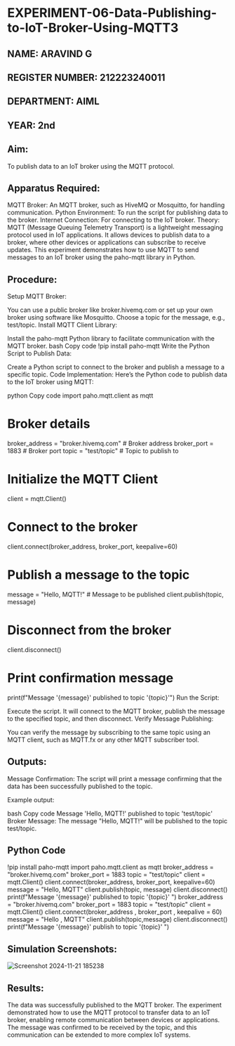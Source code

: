 # EXPERIMENT-06-Data-Publishing-to-IoT-Broker-Using-MQTT3
 ## NAME: ARAVIND G
 ## REGISTER NUMBER: 212223240011
 ## DEPARTMENT: AIML
 ## YEAR: 2nd
 ## Aim:
To publish data to an IoT broker using the MQTT protocol.

 ## Apparatus Required:
MQTT Broker: An MQTT broker, such as HiveMQ or Mosquitto, for handling communication.
Python Environment: To run the script for publishing data to the broker.
Internet Connection: For connecting to the IoT broker.
Theory:
MQTT (Message Queuing Telemetry Transport) is a lightweight messaging protocol used in IoT applications. It allows devices to publish data to a broker, where other devices or applications can subscribe to receive updates. This experiment demonstrates how to use MQTT to send messages to an IoT broker using the paho-mqtt library in Python.

 ## Procedure:
Setup MQTT Broker:

You can use a public broker like broker.hivemq.com or set up your own broker using software like Mosquitto.
Choose a topic for the message, e.g., test/topic.
Install MQTT Client Library:

Install the paho-mqtt Python library to facilitate communication with the MQTT broker.
bash
Copy code
!pip install paho-mqtt
Write the Python Script to Publish Data:

Create a Python script to connect to the broker and publish a message to a specific topic.
Code Implementation: Here’s the Python code to publish data to the IoT broker using MQTT:

python
Copy code
import paho.mqtt.client as mqtt

# Broker details
broker_address = "broker.hivemq.com"  # Broker address
broker_port = 1883  # Broker port
topic = "test/topic"  # Topic to publish to

# Initialize the MQTT Client
client = mqtt.Client()

# Connect to the broker
client.connect(broker_address, broker_port, keepalive=60)

# Publish a message to the topic
message = "Hello, MQTT!"  # Message to be published
client.publish(topic, message)

# Disconnect from the broker
client.disconnect()

# Print confirmation message
print(f"Message '{message}' published to topic '{topic}'")
Run the Script:

Execute the script. It will connect to the MQTT broker, publish the message to the specified topic, and then disconnect.
Verify Message Publishing:

You can verify the message by subscribing to the same topic using an MQTT client, such as MQTT.fx or any other MQTT subscriber tool.
 ## Outputs:
Message Confirmation: The script will print a message confirming that the data has been successfully published to the topic.

Example output:

bash
Copy code
Message 'Hello, MQTT!' published to topic 'test/topic'
Broker Message: The message "Hello, MQTT!" will be published to the topic test/topic.

## Python Code 
  !pip install paho-mqtt
  import paho.mqtt.client as mqtt
  broker_address = "broker.hivemq.com"
  broker_port = 1883
  topic = "test/topic"
  client = mqtt.Client()
  client.connect(broker_address, broker_port, keepalive=60)
  message = "Hello, MQTT"
  client.publish(topic, message)
  client.disconnect()
  print(f"Message '{message}' published to topic '{topic}' ")
  broker_address = "broker.hivemq.com"
  broker_port = 1883
  topic = "test/topic"
  client = mqtt.Client()
  client.connect(broker_address , broker_port , keepalive = 60)
  message = "Hello , MQTT"
  client.publish(topic,message)
  client.disconnect()
  print(f"Message '{message}' publish to topic '{topic}' ")

  




 ## Simulation Screenshots:
![Screenshot 2024-11-21 185238](https://github.com/user-attachments/assets/3fe4c0b1-dd15-4554-88b8-63d1e04d3769)

 ## Results:
The data was successfully published to the MQTT broker. The experiment demonstrated how to use the MQTT protocol to transfer data to an IoT broker, enabling remote communication between devices or applications. The message was confirmed to be received by the topic, and this communication can be extended to more complex IoT systems.

